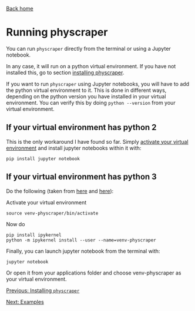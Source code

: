 [Back home](../README.md)

# Running physcraper

You can run `physcraper` directly from the terminal or using a Jupyter notebook.

In any case, it will run on a python virtual environment. If you have not installed this, go to section [installing physcraper](INSTALL.md).

If you want to run `physcraper` using Jupyter notebooks, you will have to add the python virtual environment to it. This is done in different ways, depending on the python version you have installed in your virtual environment. You can verify this by doing `python --version` from your virtual environment.

## If your virtual environment has python 2

This is the only workaround I have found so far. Simply [activate your virtual environment](INSTALL.md#L24) and install jupyter notebooks within it with:

```
pip install jupyter notebook
```

## If your virtual environment has python 3

Do the following (taken from [here](https://janakiev.com/blog/jupyter-virtual-envs/) and [here](https://stackoverflow.com/questions/30604952/pip-default-behavior-conflicts-with-virtualenv)):

Activate your virtual environment

```
source venv-physcraper/bin/activate
```

Now do

```
pip install ipykernel
python -m ipykernel install --user --name=venv-physcraper
```


Finally, you can launch jupyter notebook from the terminal with:

```
jupyter notebook
```

Or open it from your applications folder and choose venv-physcraper as your virtual environment.




[Previous: Installing `physcraper`](INSTALL.md)

[Next: Examples](examples.md) 
